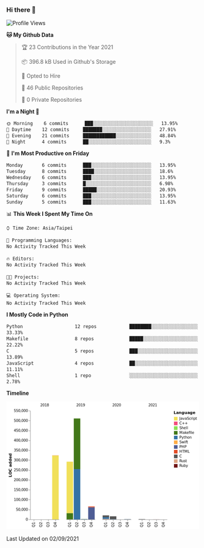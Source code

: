 ### Hi there 👋

<!--
**creek0810/creek0810** is a ✨ _special_ ✨ repository because its `README.md` (this file) appears on your GitHub profile.

Here are some ideas to get you started:

- 🔭 I’m currently working on ...
- 🌱 I’m currently learning ...
- 👯 I’m looking to collaborate on ...
- 🤔 I’m looking for help with ...
- 💬 Ask me about ...
- 📫 How to reach me: ...
- 😄 Pronouns: ...
- ⚡ Fun fact: ...
-->

<!--START_SECTION:waka-->
![Profile Views](http://img.shields.io/badge/Profile%20Views-0-blue)

**🐱 My Github Data** 

> 🏆 23 Contributions in the Year 2021
 > 
> 📦 396.8 kB Used in Github's Storage 
 > 
> 💼 Opted to Hire
 > 
> 📜 46 Public Repositories 
 > 
> 🔑 0 Private Repositories  
 > 
**I'm a Night 🦉** 

```text
🌞 Morning    6 commits      ███░░░░░░░░░░░░░░░░░░░░░░   13.95% 
🌆 Daytime    12 commits     ███████░░░░░░░░░░░░░░░░░░   27.91% 
🌃 Evening    21 commits     ████████████░░░░░░░░░░░░░   48.84% 
🌙 Night      4 commits      ██░░░░░░░░░░░░░░░░░░░░░░░   9.3%

```
📅 **I'm Most Productive on Friday** 

```text
Monday       6 commits      ███░░░░░░░░░░░░░░░░░░░░░░   13.95% 
Tuesday      8 commits      ████░░░░░░░░░░░░░░░░░░░░░   18.6% 
Wednesday    6 commits      ███░░░░░░░░░░░░░░░░░░░░░░   13.95% 
Thursday     3 commits      █░░░░░░░░░░░░░░░░░░░░░░░░   6.98% 
Friday       9 commits      █████░░░░░░░░░░░░░░░░░░░░   20.93% 
Saturday     6 commits      ███░░░░░░░░░░░░░░░░░░░░░░   13.95% 
Sunday       5 commits      ███░░░░░░░░░░░░░░░░░░░░░░   11.63%

```


📊 **This Week I Spent My Time On** 

```text
⌚︎ Time Zone: Asia/Taipei

💬 Programming Languages: 
No Activity Tracked This Week

🔥 Editors: 
No Activity Tracked This Week

🐱‍💻 Projects: 
No Activity Tracked This Week

💻 Operating System: 
No Activity Tracked This Week

```

**I Mostly Code in Python** 

```text
Python                   12 repos            ████████░░░░░░░░░░░░░░░░░   33.33% 
Makefile                 8 repos             █████░░░░░░░░░░░░░░░░░░░░   22.22% 
C                        5 repos             ███░░░░░░░░░░░░░░░░░░░░░░   13.89% 
JavaScript               4 repos             ██░░░░░░░░░░░░░░░░░░░░░░░   11.11% 
Shell                    1 repo              ░░░░░░░░░░░░░░░░░░░░░░░░░   2.78%

```


**Timeline**

![Chart not found](https://raw.githubusercontent.com/creek0810/creek0810/main/charts/bar_graph.png) 


 Last Updated on 02/09/2021
<!--END_SECTION:waka-->
